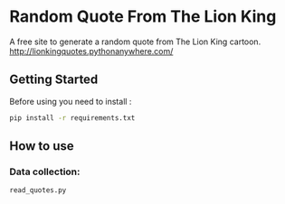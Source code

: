 # Random Quote From The Lion King
A free site to generate a random quote from The Lion King cartoon.
http://lionkingquotes.pythonanywhere.com/

## Getting Started
Before using you need to install :

```sh
pip install -r requirements.txt
```

## How to use

### Data collection:
`read_quotes.py`
